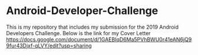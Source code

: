 # Android-Developer-Challenge
This is my repository that includes my submission for the 2019 Android Developers Challenge. Below is the link for my Cover Letter https://docs.google.com/document/d/1GAEBIqD6Ma5PVhBWU0r41eAN6jQ99fur43Djxf-qLVY/edit?usp=sharing 
